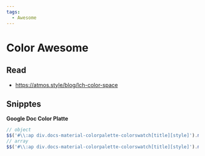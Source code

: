 ```yaml
---
tags:
  - Awesome
---
```


# Color Awesome

## Read

- https://atmos.style/blog/lch-color-space

## Snipptes

**Google Doc Color Platte**

```js
// object
$$('#\\:ap div.docs-material-colorpalette-colorswatch[title][style]').map(v=>({title:v.title,color:v.style.backgroundColor,dark:v.matches('.docs-material-colorpalette-colorswatch-dark')}))
// array
$$('#\\:ap div.docs-material-colorpalette-colorswatch[title][style]').map(v=>([v.title,v.style.backgroundColor,v.matches('.docs-material-colorpalette-colorswatch-dark')]))
```

